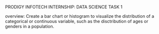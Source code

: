 PRODIGY INFOTECH INTERNSHIP: DATA SCIENCE TASK 1

overview:
Create a bar chart or histogram to visualize the distribution of a categorical or continuous variable, such as the disctribution of ages or genders in a population.
